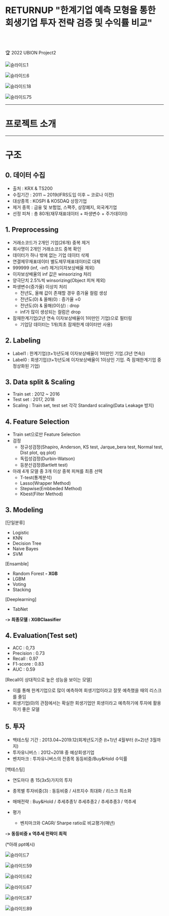 # RETURNUP **"한계기업 예측 모형을 통한 회생기업 투자 전략 검증 및 수익률 비교"**
<br><br>

🏆 2022 UBION Project2

![슬라이드1](https://user-images.githubusercontent.com/88031549/210496313-5ffc49fd-79cd-4f29-a5dc-cfd0fbe2a4eb.png)

![슬라이드6](https://user-images.githubusercontent.com/88031549/210496374-9d83bf4f-32b9-41f6-8f87-6e365a3c7b28.png)

![슬라이드18](https://user-images.githubusercontent.com/88031549/210496578-a88968ac-9e0c-4c55-9ab8-03a9ddf5d0f3.png)

![슬라이드75](https://user-images.githubusercontent.com/88031549/210510808-f6a218f5-8478-4e79-846e-28823181f3fc.png)

---
# **프로젝트 소개**

---
# **구조**


## **0. 데이터 수집**
- 출처 : KRX & TS200
- 수집기간 : 2011 ~ 2019(IFRS도입 이후 ~ 코로나 이전)
- 대상종목 : KOSPI & KOSDAQ 상장기업
- 제거 종목 : 금융 및 보험업, 스팩주, 상장폐지, 외국계기업
- 선정 피쳐 : 총 80개(재무재표데이터 + 파생변수 + 주가데이터)

## **1. Preprocessing**
- 거래소코드가 2개인 기업(26개) 중복 제거
- 회사명이 2개인 거래소코드 중복 확인
- 데이터가 하나 밖에 없는 기업 데이터 삭제
- 연결제무재표데이터 별도제무재표데이터로 대체
- 999999 (inf, -inf) 제거(이자보상배율 제외)
- 이자보상배율의 inf 값은 winsorizing 처리
- 양극단치 2.5%씩 winsorizing(Object 피쳐 제외)
- 파생변수(증가율) 이상치 처리
  - 전년도, 올해 값이 존재할 경우 증가율 컬럼 생성 
  - 전년도(0) & 올해(0)  :  증가율 =0
  - 전년도(0) & 올해(0이상) : drop
  - inf가 많이 생성되는 컬럼은 drop
- 잠재한계기업(2년 연속 이자보상배율이 1미만인 기업)으로 필터링
  - 기업당 데이터는 1개(최초 잠재한계 데이터만 사용)

## 2. Labeling
- Label1 : 한계기업((t+1)년도에 이자보상배율이 1미만인 기업.(3년 연속))
- Label0 : 회생기업((t+1)년도에 이자보상배율이 1이상인 기업. 즉 잠재한계기업 중 정상화된 기업)

## 3. Data split & Scaling
- Train set : 2012 ~ 2016
- Test set : 2017, 2018
- Scaling : Train set, test set 각각 Standard scaling(Data Leakage 방지)

## 4. Feature Selection
- Train set으로만 Feature Selection
- 검정
  - 정규성검정(Shapiro, Anderson, KS test, Jarque_bera test, Normal test, Dist plot, qq plot)
  - 독립성검정(Durbin-Watson)
  - 등분산검정(Bartlett test)
- 아래 4개 모델 중 3개 이상 중복 피쳐를 최종 선택
  - T-test(통계분석)
  - Lasso(Wrapper Method)
  - Stepwise(Embbeded Method)
  - Kbest(Filter Method)

## 3. Modeling

[단일분류]
- Logistic
- KNN
- Decision Tree
- Naive Bayes
- SVM

[Ensamble]
- Random Forest
**- XGB**
- LGBM
- Voting
- Stacking

[Deeplearning]
- TabNet

**-> 최종모델 : XGBClaasifier**


## 4. Evaluation(Test set)
- ACC : 0,73
- Precision : 0.73
- Recall : 0.97
- F1-score : 0.83
- AUC : 0.59

[Recall이 상대적으로 높은 성능을 보이는 모델]
- 이를 통해 한계기업으로 많이 예측하여 회생기업이라고 잘못 예측했을 때의 리스크를 줄임
- 회생기업(0)의 관점에서는 확실한 회생기업만 회생이라고 예측하기에 투자에 활용하기 좋은 모델 


## 5. 투자
- 백테스팅 기간 : 2013.04~2019.12(회계년도기준 (t+1)년 4월부터 (t+2)년 3월까지)
- 투자유니버스 : 2012~2018 중 예상회생기업
- 벤치마크 : 투자유니버스의 전종목 동등비중/Buy&Hold 수익률


[백테스팅]
- 연도마다 총 15(3x5)가지의 투자
 - 종목별 투자비중(3) : 동등비중 / 샤프지수 최대화 / 리스크 최소화
 - 매매전략 : Buy&Hold / 추세추종1/ 추세추종2 / 추세추종3 / 역추세

- 평가
  - 벤치마크와 CAGR/ Sharpe ratio로 비교평가(매년)


**-> 동등비중 x 역추세 전략이 최적**


(*아래 ppt예시)

![슬라이드7](https://user-images.githubusercontent.com/88031549/210512497-3c48b935-b056-4a3a-a8e1-40c8eab07cb3.png)

![슬라이드59](https://user-images.githubusercontent.com/88031549/210512614-d70995e6-d509-4e08-8c57-507585cbee29.png)

![슬라이드62](https://user-images.githubusercontent.com/88031549/210512677-5efb4d45-ddb2-49ba-aca2-6d7f0b6de407.png)

![슬라이드67](https://user-images.githubusercontent.com/88031549/210512752-ab9a91e8-3e91-49b8-b133-24e2e4d6a382.png)

![슬라이드87](https://user-images.githubusercontent.com/88031549/210512974-2d5083ff-95ca-43ef-b341-e878fdb70cba.png)

![슬라이드89](https://user-images.githubusercontent.com/88031549/210513071-15ace45c-d6c0-4a28-8728-0666d58ab5c7.png)